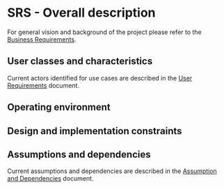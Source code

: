 # SRS - Overall description
For general vision and background of the project please refer to the
[Business Requirements](/documentation/vision_and_scope/business_requirements).

## User classes and characteristics
Current actors identified for use cases are described in the
[User Requirements](/documentation/user_requirements) document.

<a name="operating_environment"></a>
## Operating environment

<a name="design_and_implementation_constraints"></a>
## Design and implementation constraints

<a name="assumptions_and_dependencies"></a>
## Assumptions and dependencies
Current assumptions and dependencies are described in the
[Assumption and Dependencies](/documentation/vision_and_scope/business_requirements#business_assumptions_and_dependencies) document.
